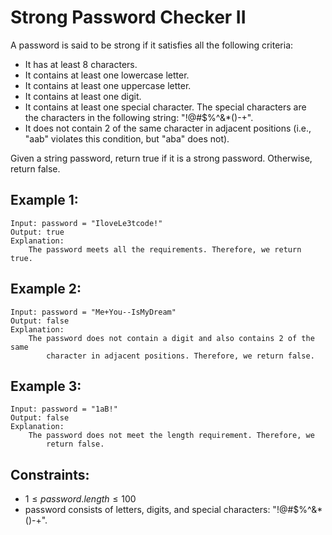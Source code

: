 # Strong Password Checker II

A password is said to be strong if it satisfies all the following criteria:

* It has at least 8 characters.
* It contains at least one lowercase letter.
* It contains at least one uppercase letter.
* It contains at least one digit.
* It contains at least one special character. The special characters are  
the characters in the following string: "!@#$%^&*()-+".
* It does not contain 2 of the same character in adjacent positions (i.e.,  
"aab" violates this condition, but "aba" does not).

Given a string password, return true if it is a strong password. Otherwise,  
return false.

 

## Example 1:

    Input: password = "IloveLe3tcode!"
    Output: true
    Explanation: 
        The password meets all the requirements. Therefore, we return true.

## Example 2:

    Input: password = "Me+You--IsMyDream"
    Output: false
    Explanation: 
        The password does not contain a digit and also contains 2 of the same 
            character in adjacent positions. Therefore, we return false.

## Example 3:

    Input: password = "1aB!"
    Output: false
    Explanation: 
        The password does not meet the length requirement. Therefore, we 
            return false.

 

## Constraints:

* $1 \le password.length \le 100$
* password consists of letters, digits, and special characters: "!@#$%^&*()-+".

